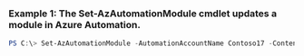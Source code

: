 ### Example 1: The Set-AzAutomationModule cmdlet updates a module in Azure Automation.
```powershell
PS C:\> Set-AzAutomationModule -AutomationAccountName Contoso17 -ContentLinkUri http://contosostorage.blob.core.windows.net/modules/ContosoModule.zip -Name ContosoModule -ResourceGroupName ResourceGroup01
```

